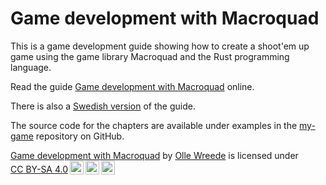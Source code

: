 # Game development with Macroquad

This is a game development guide showing how to create a shoot'em up game
using the game library Macroquad and the Rust programming language.

Read the guide [Game development with Macroquad](https://mq.agical.se/)
online.

There is also a [Swedish version](https://macroquad-introduktion.agical.se/) of the guide.

The source code for the chapters are available under examples in the
[my-game](https://github.com/ollej/macroquad-introduktion/tree/main/my-game/)
repository on GitHub.

<p xmlns:cc="http://creativecommons.org/ns#" xmlns:dct="http://purl.org/dc/terms/"><a property="dct:title" rel="cc:attributionURL" href="http://macroquad-introduction.agical.se/">Game development with Macroquad</a> by <a rel="cc:attributionURL dct:creator" property="cc:attributionName" href="https://olle.wreede.se/">Olle Wreede</a> is licensed under <a href="https://creativecommons.org/licenses/by-sa/4.0/?ref=chooser-v1" target="_blank" rel="license noopener noreferrer" style="display:inline-block;">CC BY-SA 4.0<img style="height:22px!important;margin-left:3px;vertical-align:text-bottom;" src="https://mirrors.creativecommons.org/presskit/icons/cc.svg?ref=chooser-v1" alt=""><img style="height:22px!important;margin-left:3px;vertical-align:text-bottom;" src="https://mirrors.creativecommons.org/presskit/icons/by.svg?ref=chooser-v1" alt=""><img style="height:22px!important;margin-left:3px;vertical-align:text-bottom;" src="https://mirrors.creativecommons.org/presskit/icons/sa.svg?ref=chooser-v1" alt=""></a></p>

